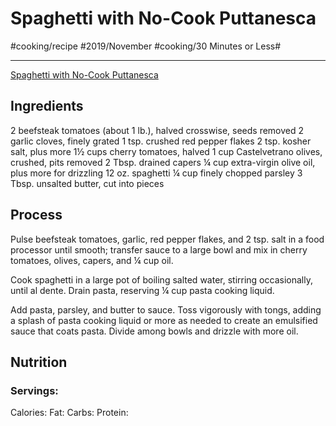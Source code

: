 # Spaghetti with No-Cook Puttanesca
#cooking/recipe #2019/November #cooking/30 Minutes or Less#
- - - -
[Spaghetti with No-Cook Puttanesca](https://www.bonappetit.com/recipe/spaghetti-with-no-cook-puttanesca)

## Ingredients
2 beefsteak tomatoes (about 1 lb.), halved crosswise, seeds removed
2 garlic cloves, finely grated
1 tsp. crushed red pepper flakes
2 tsp. kosher salt, plus more
1½ cups cherry tomatoes, halved
1 cup Castelvetrano olives, crushed, pits removed
2 Tbsp. drained capers
¼ cup extra-virgin olive oil, plus more for drizzling
12 oz. spaghetti
¼ cup finely chopped parsley
3 Tbsp. unsalted butter, cut into pieces

## Process
Pulse beefsteak tomatoes, garlic, red pepper flakes, and 2 tsp. salt in a food processor until smooth; transfer sauce to a large bowl and mix in cherry tomatoes, olives, capers, and ¼ cup oil.

Cook spaghetti in a large pot of boiling salted water, stirring occasionally, until al dente. Drain pasta, reserving ¼ cup pasta cooking liquid.

Add pasta, parsley, and butter to sauce. Toss vigorously with tongs, adding a splash of pasta cooking liquid or more as needed to create an emulsified sauce that coats pasta. Divide among bowls and drizzle with more oil.

## Nutrition
### Servings:
Calories: 
Fat: 
Carbs: 
Protein: 
